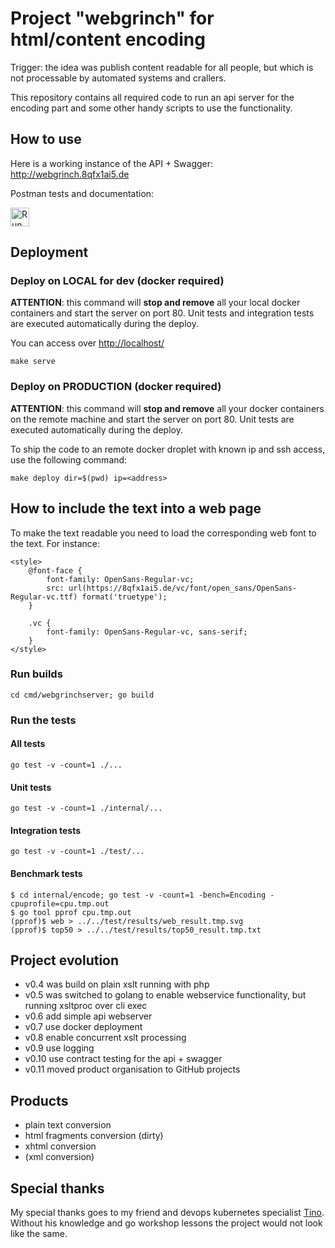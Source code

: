 # Project "webgrinch" for html/content encoding

Trigger: the idea was publish content readable for all people, but which is not processable by automated systems and crallers.

This repository contains all required code to run an api server for the encoding part and some other handy scripts to use the functionality.

## How to use

Here is a working instance of the API + Swagger:
<a href="http://webgrinch.8qfx1ai5.de" target="_blank">http://webgrinch.8qfx1ai5.de</a>

Postman tests and documentation:

<a href="https://app.getpostman.com/run-collection/0c3bbddf36204db54b25#?env%5Blocal%5D=W3sia2V5IjoiYmFzZVVybCIsInZhbHVlIjoiaHR0cDovL2xvY2FsaG9zdC9hcGkiLCJlbmFibGVkIjp0cnVlfV0=" target="_blank"><img src="https://run.pstmn.io/button.svg" height="30px" alt="Run in Postman" /></a>

## Deployment

### Deploy on LOCAL for dev (docker required)

**ATTENTION**: this command will **stop and remove** all your local docker containers and start the server on port 80. Unit tests and integration tests are executed automatically during the deploy.

You can access over <http://localhost/>

    make serve

### Deploy on PRODUCTION (docker required)

**ATTENTION**: this command will **stop and remove** all your docker containers on the remote machine and start the server on port 80. Unit tests are executed automatically during the deploy.

To ship the code to an remote docker droplet with known ip and ssh access, use the following command:

    make deploy dir=$(pwd) ip=<address>

## How to include the text into a web page

To make the text readable you need to load the corresponding web font to the text. For instance:

    <style>
        @font-face {
            font-family: OpenSans-Regular-vc;
            src: url(https://8qfx1ai5.de/vc/font/open_sans/OpenSans-Regular-vc.ttf) format('truetype');
        }

        .vc {
            font-family: OpenSans-Regular-vc, sans-serif;
        }
    </style>

### Run builds

    cd cmd/webgrinchserver; go build

### Run the tests

#### All tests

    go test -v -count=1 ./...

#### Unit tests

    go test -v -count=1 ./internal/...

#### Integration tests

    go test -v -count=1 ./test/...

#### Benchmark tests

    $ cd internal/encode; go test -v -count=1 -bench=Encoding -cpuprofile=cpu.tmp.out
    $ go tool pprof cpu.tmp.out
    (pprof)$ web > ../../test/results/web_result.tmp.svg
    (pprof)$ top50 > ../../test/results/top50_result.tmp.txt

## Project evolution

- v0.4 was build on plain xslt running with php
- v0.5 was switched to golang to enable webservice functionality, but running xsltproc over cli exec
- v0.6 add simple api webserver
- v0.7 use docker deployment
- v0.8 enable concurrent xslt processing
- v0.9 use logging
- v0.10 use contract testing for the api + swagger
- v0.11 moved product organisation to GitHub projects

## Products

- plain text conversion
- html fragments conversion (dirty)
- xhtml conversion
- (xml conversion)

## Special thanks

My special thanks goes to my friend and devops kubernetes specialist [Tino](https://github.com/pandorasNox). Without his knowledge and go workshop lessons the project would not look like the same.
